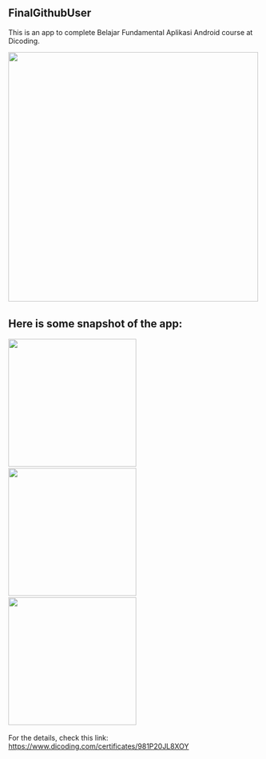 ## FinalGithubUser
This is an app to complete Belajar Fundamental Aplikasi Android course at Dicoding.

<img src="https://user-images.githubusercontent.com/55497456/91275541-8466af00-e7aa-11ea-9191-233156c08534.JPG" width=500/>&nbsp;
## Here is some snapshot of the app:

<img src="https://user-images.githubusercontent.com/55497456/91282688-da8c2000-e7b3-11ea-8000-e5245fc91eec.png" width=256/>&nbsp;
<img src="https://user-images.githubusercontent.com/55497456/91282712-e11a9780-e7b3-11ea-844f-4b3e406e0d8d.png" width=256/>&nbsp;
<img src="https://user-images.githubusercontent.com/55497456/91282724-e4158800-e7b3-11ea-9b5c-105b0cde7627.png" width=256/>&nbsp;

For the details, check this link: https://www.dicoding.com/certificates/981P20JL8XOY

